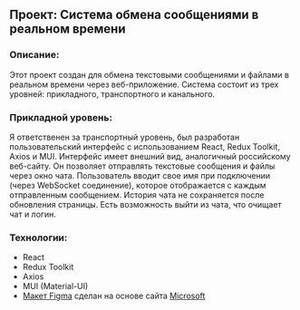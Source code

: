 ## Проект: Система обмена сообщениями в реальном времени

### Описание:
Этот проект создан для обмена текстовыми сообщениями и файлами в реальном времени через веб-приложение. Система состоит из трех уровней: прикладного, транспортного и канального.

### Прикладной уровень:
Я ответственен за транспортный уровень, был разработан пользовательский интерфейс с использованием React, Redux Toolkit, Axios и MUI. Интерфейс имеет внешний вид, аналогичный российскому веб-сайту. Он позволяет отправлять текстовые сообщения и файлы через окно чата. Пользователь вводит свое имя при подключении (через WebSocket соединение), которое отображается с каждым отправленным сообщением. История чата не сохраняется после обновления страницы. Есть возможность выйти из чата, что очищает чат и логин.

### Технологии:
- React
- Redux Toolkit
- Axios
- MUI (Material-UI)
- [Макет Figma](https://www.figma.com/file/51B2fDrlclohyuFzuYKSRd/Chat-Microsoft?type=design&node-id=0-1&mode=design) сделан на основе сайта [Microsoft](https://www.microsoft.com/ru-ru/)

